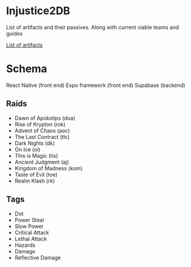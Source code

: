 # Injustice2DB
List of artifacts and their passives. Along with current viable teams and guides

<a href='https://docs.google.com/document/d/14Zw1bIPf9pidaJp9AorxDCgv3282ak26mjDPpVatIJ8/edit?tab=t.0'>List of artifacts</a>


# Schema
React Native (front end)
Expo framework (front end)
Supabase (backend)

Raids
-
- Dawn of Apokolips (doa)
- Rise of Krypton (rok)
- Advent of Chaos (aoc)
- The Last Contract (tlc)
- Dark Nights (dk)
- On Ice (oi)
- This is Magic (tis)
- Ancient Judgment (aj)
- Kingdom of Madness (kom)
- Taste of Evil (toe)
- Realm Klash (rk)

Tags
- 
- Dot
- Power Steal
- Slow Power
- Critical Attack
- Lethal Attack
- Hazards
- Damage
- Reflective Damage

